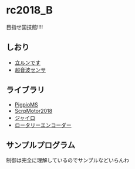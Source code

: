 # rc2018_B
目指せ国技館!!!!

## しおり
* [立ルンです](https://github.com/Kitasola/rc2018_B/blob/master/ttrnds)
* [超音波センサ](https://github.com/Kitasola/rc2018_B/blob/master/UltraSonic)

## ライブラリ
* [PigpioMS](https://github.com/Kitasola/PigpioMS)
* [ScrpMotor2018]()
* [ジャイロ](https://github.com/Kitasola/Sensor/blob/master/GY521)
* [ロータリーエンコーダー](https://github.com/Kitasola/Sensor/blob/master/RotaryInc)

## サンプルプログラム
制御は完全に理解しているのでサンプルなどいらんわ
